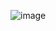 ![image](https://github.com/varunram2001/VerliogCodes/assets/80676450/0f5a1de9-9305-45ee-bd00-a63e7fa3e0ca)

